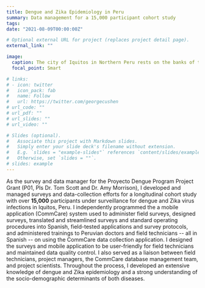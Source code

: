 ```yaml
---
title: Dengue and Zika Epidemiology in Peru
summary: Data management for a 15,000 participant cohort study
tags:
date: "2021-08-09T00:00:00Z"

# Optional external URL for project (replaces project detail page).
external_link: ""

image:
  caption: The city of Iquitos in Northern Peru rests on the banks of the Amazon river. 
  focal_point: Smart

# links:
# - icon: twitter
#   icon_pack: fab
#   name: Follow
#   url: https://twitter.com/georgecushen
# url_code: ""
# url_pdf: ""
# url_slides: ""
# url_video: ""

# Slides (optional).
#   Associate this project with Markdown slides.
#   Simply enter your slide deck's filename without extension.
#   E.g. `slides = "example-slides"` references `content/slides/example-slides.md`.
#   Otherwise, set `slides = ""`.
# slides: example
---
```


As the survey and data manager for the Proyecto Dengue Program Project Grant (P01, PIs Dr. Tom Scott and Dr. Amy Morrison), I developed and managed surveys and data-collection efforts for a longitudinal cohort study with over **15,000** participants under surveillance for dengue and Zika virus infections in Iquitos, Peru. I independently programmed the a mobile application (CommCare) system used to administer field surveys, designed surveys, translated and streamlined surveys and standard operating procedures into Spanish, field-tested applications and survey protocols, and administered trainings to Peruvian doctors and field technicians -- all in Spanish -- on using the CommCare data collection application. I designed the surveys and mobile application to be user-friendly for field technicians and maintained data quality control. I also served as a liaison between field technicians, project managers, the CommCare database management team, and project scientists. Throughout the process, I developed an extensive knowledge of dengue and Zika epidemiology and a strong understanding of the socio-demographic determinants of both diseases.
